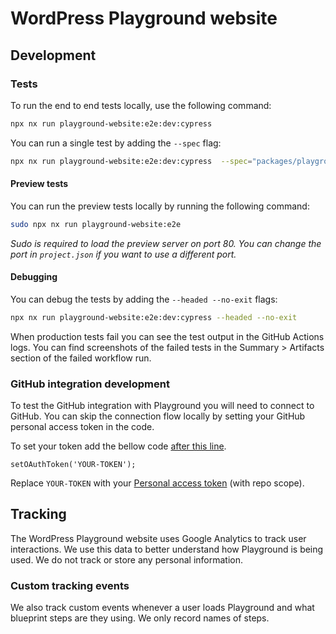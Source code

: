 # WordPress Playground website

## Development

### Tests

To run the end to end tests locally, use the following command:

```bash
npx nx run playground-website:e2e:dev:cypress
```

You can run a single test by adding the `--spec` flag:

```bash
npx nx run playground-website:e2e:dev:cypress  --spec="packages/playground/website/cypress/e2e/offline.cy.ts"
```

#### Preview tests

You can run the preview tests locally by running the following command:

```bash
sudo npx nx run playground-website:e2e
```

_Sudo is required to load the preview server on port 80. You can change the port in `project.json` if you want to use a different port._

#### Debugging

You can debug the tests by adding the `--headed --no-exit` flags:

```bash
npx nx run playground-website:e2e:dev:cypress --headed --no-exit
```

When production tests fail you can see the test output in the GitHub Actions logs.
You can find screenshots of the failed tests in the Summary > Artifacts section of the failed workflow run.

### GitHub integration development

To test the GitHub integration with Playground you will need to connect to GitHub.
You can skip the connection flow locally by setting your GitHub personal access token in the code.

To set your token add the bellow code [after this line](https://github.com/WordPress/wordpress-playground/blob/86e8b2d6792259711a127382cb0d2542996915c8/packages/playground/website/src/github/github-export-form/form.tsx#L139).

```
setOAuthToken('YOUR-TOKEN');
```

Replace `YOUR-TOKEN` with your [Personal access token](https://github.com/settings/tokens) (with repo scope).

## Tracking

The WordPress Playground website uses Google Analytics to track user interactions. We use this data to better understand how Playground is being used. We do not track or store any personal information.

### Custom tracking events

We also track custom events whenever a user loads Playground and what blueprint steps are they using. We only record names of steps.

